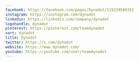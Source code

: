 ```yaml
---
facebook: https://facebook.com/pages/Dynadot/119239589383
instagram: https://instagram.com/dynadot
linkedin: https://linkedin.com/company/dynadot
logohandle: dynadot
pinterest: https://pinterest.com/teamdynadot
sort: dynadot
title: Dynadot
twitter: https://x.com/dynadot
website: https://www.dynadot.com/
youtube: https://youtube.com/user/teamdynadot
---
```

